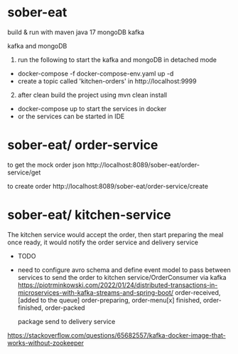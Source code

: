 # sober-eat 
build & run with 
maven
java 17
mongoDB
kafka

kafka and mongoDB 
1. run the following to start the kafka and mongoDB in detached mode
- docker-compose -f docker-compose-env.yaml up -d
- create a topic called 'kitchen-orders' in http://localhost:9999


2. after clean build the project using mvn clean install
 - docker-compose up to start the services in docker
 - or the services can be started in IDE


# sober-eat/ order-service

to get the mock order json
http://localhost:8089/sober-eat/order-service/get

to create order
http://localhost:8089/sober-eat/order-service/create

# sober-eat/ kitchen-service
The kitchen service would accept the order, then start preparing the meal
once ready, it would notify the order service and delivery service

- TODO
- need to configure avro schema and define event model to pass between services
to send the order to kitchen service/OrderConsumer via kafka
https://piotrminkowski.com/2022/01/24/distributed-transactions-in-microservices-with-kafka-streams-and-spring-boot/
    order-received,
    [added to the queue]
    order-preparing,
    order-menu[x] finished,
    order-finished,
    order-packed

    package send to delivery service


https://stackoverflow.com/questions/65682557/kafka-docker-image-that-works-without-zookeeper
